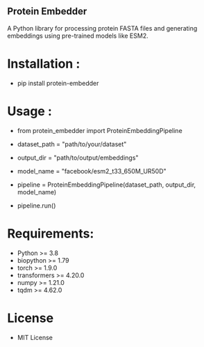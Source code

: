 ## Protein Embedder
A Python library for processing protein FASTA files and generating embeddings using pre-trained models like ESM2.

# Installation :
* pip install protein-embedder

# Usage :

* from protein_embedder import ProteinEmbeddingPipeline

* dataset_path = "path/to/your/dataset"
* output_dir = "path/to/output/embeddings"
* model_name = "facebook/esm2_t33_650M_UR50D"

* pipeline = ProteinEmbeddingPipeline(dataset_path, output_dir, model_name)
* pipeline.run()

# Requirements:

* Python >= 3.8
* biopython >= 1.79
* torch >= 1.9.0
* transformers >= 4.20.0
* numpy >= 1.21.0
* tqdm >= 4.62.0

# License
* MIT License
